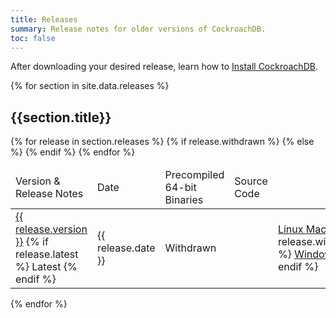 ```yaml
---
title: Releases
summary: Release notes for older versions of CockroachDB.
toc: false
---
```


After downloading your desired release, learn how to [Install CockroachDB](install-cockroachdb.html).

{% for section in site.data.releases %}
## {{section.title}}
<table class="release-table">
<thead>
<tr>
  <td>Version &amp; Release Notes</td>
  <td>Date</td>
  <td class="os-release-cell">Precompiled 64-bit Binaries</td>
  <td>Source Code</td>
</tr>
</thead>

<tbody>
{% for release in section.releases %}
    <tr {% if release.latest %}class="latest"{% endif %}>
        <td>
            <a href="{{ release.version }}.html">{{ release.version }}</a>
            {% if release.latest %}
                <span class="badge">Latest</span>
            {% endif %}
        </td>
        <td>{{ release.date }}</td>
        {% if release.withdrawn %}
            <td class="os-release-cell"><span class="badge badge-gray">Withdrawn</span></td>
            <td></td>
        {% else %}
            <td class="os-release-cell">
                <a class="os-release-link" href="https://binaries.cockroachdb.com/cockroach-{{ release.version }}.linux-amd64.tgz">
                    <i class="fa fa-linux" aria-hidden="true"></i> Linux
                </a>
                <wbr>
                <a class="os-release-link" href="https://binaries.cockroachdb.com/cockroach-{{ release.version }}.darwin-10.9-amd64.tgz">
                    <i class="fa fa-apple" aria-hidden="true"></i> Mac
                </a>
                {% if release.windows %}
                    <wbr>
                    <a class="os-release-link" href="https://binaries.cockroachdb.com/cockroach-{{ release.version }}.windows-6.2-amd64.zip">
                        <i class="fa fa-windows" aria-hidden="true"></i> Windows
                    </a>
                {% endif %}
            </td>
            <td>
                {% if release.source %}
                <a href="https://binaries.cockroachdb.com/cockroach-{{ release.version }}.src.tgz">
                    <i class="fa fa-file-archive-o" aria-hidden="true"></i> Source
                </a>
                {% endif %}
            </td>
        {% endif %}
    </tr>
{% endfor %}
</tbody>
</table>
{% endfor %}
